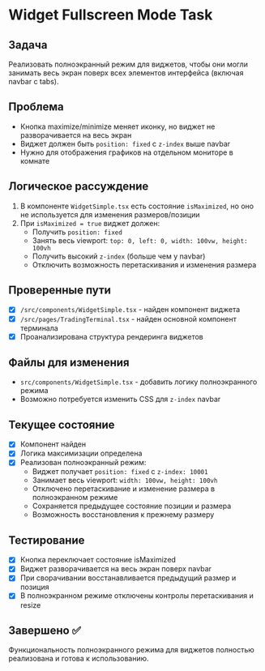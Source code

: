 # Widget Fullscreen Mode Task

## Задача
Реализовать полноэкранный режим для виджетов, чтобы они могли занимать весь экран поверх всех элементов интерфейса (включая navbar с tabs).

## Проблема
- Кнопка maximize/minimize меняет иконку, но виджет не разворачивается на весь экран
- Виджет должен быть `position: fixed` с `z-index` выше navbar
- Нужно для отображения графиков на отдельном мониторе в комнате

## Логическое рассуждение
1. В компоненте `WidgetSimple.tsx` есть состояние `isMaximized`, но оно не используется для изменения размеров/позиции
2. При `isMaximized = true` виджет должен:
   - Получить `position: fixed`
   - Занять весь viewport: `top: 0, left: 0, width: 100vw, height: 100vh`
   - Получить высокий `z-index` (больше чем у navbar)
   - Отключить возможность перетаскивания и изменения размера

## Проверенные пути
- [x] `/src/components/WidgetSimple.tsx` - найден компонент виджета
- [x] `/src/pages/TradingTerminal.tsx` - найден основной компонент терминала
- [x] Проанализирована структура рендеринга виджетов

## Файлы для изменения
- `src/components/WidgetSimple.tsx` - добавить логику полноэкранного режима
- Возможно потребуется изменить CSS для `z-index` navbar

## Текущее состояние
- [x] Компонент найден
- [x] Логика максимизации определена
- [x] Реализован полноэкранный режим:
  - Виджет получает `position: fixed` с `z-index: 10001`
  - Занимает весь viewport: `width: 100vw, height: 100vh`
  - Отключено перетаскивание и изменение размера в полноэкранном режиме
  - Сохраняется предыдущее состояние позиции и размера
  - Возможность восстановления к прежнему размеру

## Тестирование
- [x] Кнопка переключает состояние isMaximized
- [x] Виджет разворачивается на весь экран поверх navbar
- [x] При сворачивании восстанавливается предыдущий размер и позиция
- [x] В полноэкранном режиме отключены контролы перетаскивания и resize

## Завершено ✅
Функциональность полноэкранного режима для виджетов полностью реализована и готова к использованию. 